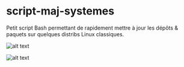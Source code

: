 # script-maj-systemes
Petit script Bash permettant de rapidement mettre à jour les dépôts &amp; paquets sur quelques distribs Linux classiques.

![alt text](https://i.imgur.com/RL5Iopf.png)

![alt text](https://i.imgur.com/F2hlfjU.png)


